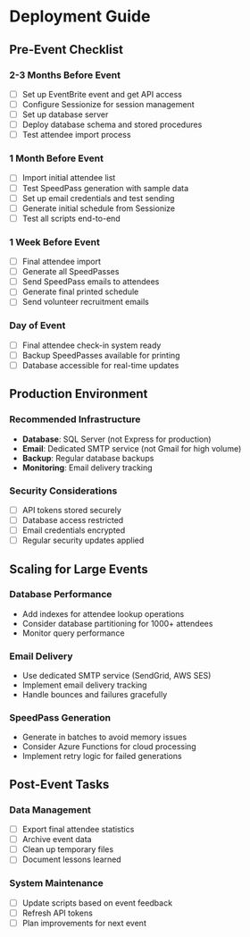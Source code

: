 # Deployment Guide

## Pre-Event Checklist

### 2-3 Months Before Event
- [ ] Set up EventBrite event and get API access
- [ ] Configure Sessionize for session management
- [ ] Set up database server
- [ ] Deploy database schema and stored procedures
- [ ] Test attendee import process

### 1 Month Before Event  
- [ ] Import initial attendee list
- [ ] Test SpeedPass generation with sample data
- [ ] Set up email credentials and test sending
- [ ] Generate initial schedule from Sessionize
- [ ] Test all scripts end-to-end

### 1 Week Before Event
- [ ] Final attendee import
- [ ] Generate all SpeedPasses
- [ ] Send SpeedPass emails to attendees
- [ ] Generate final printed schedule
- [ ] Send volunteer recruitment emails

### Day of Event
- [ ] Final attendee check-in system ready
- [ ] Backup SpeedPasses available for printing
- [ ] Database accessible for real-time updates

## Production Environment

### Recommended Infrastructure
- **Database**: SQL Server (not Express for production)
- **Email**: Dedicated SMTP service (not Gmail for high volume)
- **Backup**: Regular database backups
- **Monitoring**: Email delivery tracking

### Security Considerations
- [ ] API tokens stored securely
- [ ] Database access restricted
- [ ] Email credentials encrypted
- [ ] Regular security updates applied

## Scaling for Large Events

### Database Performance
- Add indexes for attendee lookup operations
- Consider database partitioning for 1000+ attendees
- Monitor query performance

### Email Delivery
- Use dedicated SMTP service (SendGrid, AWS SES)
- Implement email delivery tracking
- Handle bounces and failures gracefully

### SpeedPass Generation
- Generate in batches to avoid memory issues
- Consider Azure Functions for cloud processing
- Implement retry logic for failed generations

## Post-Event Tasks

### Data Management
- [ ] Export final attendee statistics
- [ ] Archive event data
- [ ] Clean up temporary files
- [ ] Document lessons learned

### System Maintenance
- [ ] Update scripts based on event feedback
- [ ] Refresh API tokens
- [ ] Plan improvements for next event
